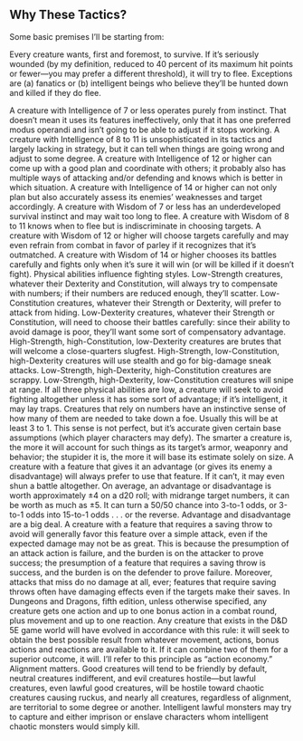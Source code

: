 ## Why These Tactics?

Some basic premises I’ll be starting from:

Every creature wants, first and foremost, to survive. If it’s seriously wounded (by my definition, reduced to 40 percent of its maximum hit points or fewer—you may prefer a different threshold), it will try to flee. Exceptions are (a) fanatics or (b) intelligent beings who believe they’ll be hunted down and killed if they do flee.



A creature with Intelligence of 7 or less operates purely from instinct. That doesn’t mean it uses its features ineffectively, only that it has one preferred modus operandi and isn’t going to be able to adjust if it stops working. A creature with Intelligence of 8 to 11 is unsophisticated in its tactics and largely lacking in strategy, but it can tell when things are going wrong and adjust to some degree. A creature with Intelligence of 12 or higher can come up with a good plan and coordinate with others; it probably also has multiple ways of attacking and/or defending and knows which is better in which situation. A creature with Intelligence of 14 or higher can not only plan but also accurately assess its enemies’ weaknesses and target accordingly.
A creature with Wisdom of 7 or less has an underdeveloped survival instinct and may wait too long to flee. A creature with Wisdom of 8 to 11 knows when to flee but is indiscriminate in choosing targets. A creature with Wisdom of 12 or higher will choose targets carefully and may even refrain from combat in favor of parley if it recognizes that it’s outmatched. A creature with Wisdom of 14 or higher chooses its battles carefully and fights only when it’s sure it will win (or will be killed if it doesn’t fight).
Physical abilities influence fighting styles. Low-Strength creatures, whatever their Dexterity and Constitution, will always try to compensate with numbers; if their numbers are reduced enough, they’ll scatter. Low-Constitution creatures, whatever their Strength or Dexterity, will prefer to attack from hiding. Low-Dexterity creatures, whatever their Strength or Constitution, will need to choose their battles carefully: since their ability to avoid damage is poor, they’ll want some sort of compensatory advantage. High-Strength, high-Constitution, low-Dexterity creatures are brutes that will welcome a close-quarters slugfest. High-Strength, low-Constitution, high-Dexterity creatures will use stealth and go for big-damage sneak attacks. Low-Strength, high-Dexterity, high-Constitution creatures are scrappy. Low-Strength, high-Dexterity, low-Constitution creatures will snipe at range. If all three physical abilities are low, a creature will seek to avoid fighting altogether unless it has some sort of advantage; if it’s intelligent, it may lay traps.
Creatures that rely on numbers have an instinctive sense of how many of them are needed to take down a foe. Usually this will be at least 3 to 1. This sense is not perfect, but it’s accurate given certain base assumptions (which player characters may defy). The smarter a creature is, the more it will account for such things as its target’s armor, weaponry and behavior; the stupider it is, the more it will base its estimate solely on size.
A creature with a feature that gives it an advantage (or gives its enemy a disadvantage) will always prefer to use that feature. If it can’t, it may even shun a battle altogether. On average, an advantage or disadvantage is worth approximately ±4 on a d20 roll; with midrange target numbers, it can be worth as much as ±5. It can turn a 50/50 chance into 3-to-1 odds, or 3-to-1 odds into 15-to-1 odds . . . or the reverse. Advantage and disadvantage are a big deal.
A creature with a feature that requires a saving throw to avoid will generally favor this feature over a simple attack, even if the expected damage may not be as great. This is because the presumption of an attack action is failure, and the burden is on the attacker to prove success; the presumption of a feature that requires a saving throw is success, and the burden is on the defender to prove failure. Moreover, attacks that miss do no damage at all, ever; features that require saving throws often have damaging effects even if the targets make their saves.
In Dungeons and Dragons, fifth edition, unless otherwise specified, any creature gets one action and up to one bonus action in a combat round, plus movement and up to one reaction. Any creature that exists in the D&D 5E game world will have evolved in accordance with this rule: it will seek to obtain the best possible result from whatever movement, actions, bonus actions and reactions are available to it. If it can combine two of them for a superior outcome, it will. I’ll refer to this principle as “action economy.”
Alignment matters. Good creatures will tend to be friendly by default, neutral creatures indifferent, and evil creatures hostile—but lawful creatures, even lawful good creatures, will be hostile toward chaotic creatures causing ruckus, and nearly all creatures, regardless of alignment, are territorial to some degree or another. Intelligent lawful monsters may try to capture and either imprison or enslave characters whom intelligent chaotic monsters would simply kill.

